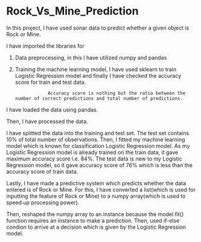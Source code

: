 # Rock_Vs_Mine_Prediction
In this project, I have used sonar data to predict whether a given object is Rock or Mine.

I have imported the libraries for
1. Data preprocessing, in this I have utilized numpy and pandas
2. Training the machine learning model, I have used sklearn to train Logistic Regression model
and finally I have checked the accuracy score for train and test data.

                   Accuracy score is nothing but the ratio between the number of correct predictions and total number of predictions.
I have loaded the data using pandas.

Then, I have processed the data.

I have splitted the data into the training and test set. The test set contains 10% of total number of observations.
Then, I fitted my machine learning model which is known for classification Logistic Regression model.
As my Logistic Regression model is already trained on the train data, it gave maximum accuracy score i.e. 84%.
The test data is new to my Logistic Regression model, so it gave accuracy score of 76% which is less than the accuracy score of train data.

Lastly,
I have made a predictive system which predicts whether the data entered is of Rock or Mine.
For this, I have converted a list(which is used for inputting the feature of Rock or Mine) to a numpy array(which is used to speed up processing power).

Then, reshaped the numpy array to an instance because the model.fit() function requires an instance to make a prediction.
Then, used if-else condion to arrive at a decision which is given by the Logistic Regression model.
